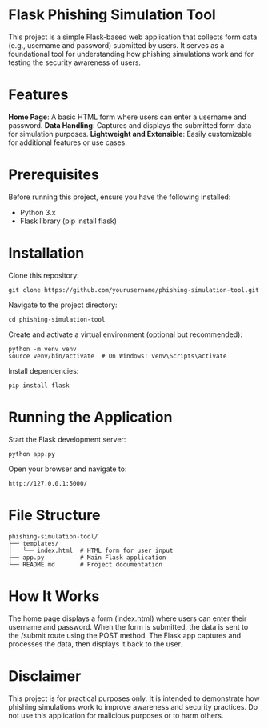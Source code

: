 # Flask Phishing Simulation Tool

This project is a simple Flask-based web application that collects form data (e.g., username and password) submitted by users. It serves as a foundational tool for understanding how phishing simulations work and for testing the security awareness of users.

# Features

**Home Page**: A basic HTML form where users can enter a username and password.
**Data Handling**: Captures and displays the submitted form data for simulation purposes.
**Lightweight and Extensible**: Easily customizable for additional features or use cases.

# Prerequisites

Before running this project, ensure you have the following installed:

- Python 3.x
- Flask library (pip install flask)
  
# Installation

Clone this repository:
```
git clone https://github.com/yourusername/phishing-simulation-tool.git
```

Navigate to the project directory:
```
cd phishing-simulation-tool
```

Create and activate a virtual environment (optional but recommended):

```
python -m venv venv  
source venv/bin/activate  # On Windows: venv\Scripts\activate
```

Install dependencies:
```
pip install flask
```
# Running the Application

Start the Flask development server:
```
python app.py
```

Open your browser and navigate to:
```
http://127.0.0.1:5000/
```

# File Structure
```
phishing-simulation-tool/  
├── templates/  
│   └── index.html  # HTML form for user input  
├── app.py          # Main Flask application  
└── README.md       # Project documentation
```
# How It Works
The home page displays a form (index.html) where users can enter their username and password.
When the form is submitted, the data is sent to the /submit route using the POST method.
The Flask app captures and processes the data, then displays it back to the user.

# Disclaimer
This project is for practical purposes only. It is intended to demonstrate how phishing simulations work to improve awareness and security practices. Do not use this application for malicious purposes or to harm others.

